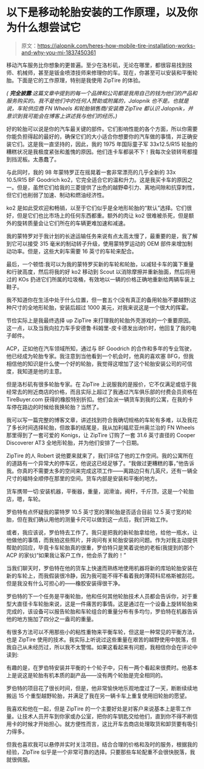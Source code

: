 # 以下是移动轮胎安装的工作原理，以及你为什么想尝试它

> 原文：<https://jalopnik.com/heres-how-mobile-tire-installation-works-and-why-you-mi-1837450361>

移动汽车服务比你想象的更普遍。至少在洛杉矶，无论在哪里，都很容易找到技师、机械师，甚至是钣金喷漆技师来修理你的车。现在，你甚至可以安装和平衡轮胎。下面是它的工作原理，特别是我使用 ZipTire 的体验。



*( **完全披露**:这篇文章中提到的每一个品牌和公司都是我用自己的钱为他们的产品和服务购买的。我不是他们中的任何人赞助或附属的，Jalopnik 也不是。也就是说，车轮供应商 FN Wheels 和轮胎销售商/安装商 ZipTire 都认识 Jalopnik，并意识到我可能会在博客上讲述我与他们的经历。)*

好的轮胎可以说是你的汽车最关键的部件。它们影响性能的各个方面，所以你需要你能负担得起的最好的，确保它们的大小适合你想要你的汽车做的事情，并正确安装它们。这是我一直坚持的，因此，我的 1975 年国际童子军 33x12.5/R15 轮胎的糟糕状况是我极度紧张和羞愧的原因。他们连卡车都装不下！我每次全锁转弯都撞到挡泥板。太愚蠢了。

与此同时，我的 98 年蒙特罗正在摇晃着一套非常漂亮的几乎全新的 33x 10.5/R15 BF Goodrich ko2，它完全适合它的温和升力。这是我买卡车的原因之一。但是，虽然它们给我的三菱提供了出色的越野牵引力、离地间隙和抗穿刺性，但它们也削弱了加速、制动和燃油经济性。

ko2 是如此受欢迎和畅销，以至于它们似乎是全地形轮胎的“默认”选择。它们很好，但是它们也比市场上的任何东西都重。额外的肉让 ko2 很难被杀死，但是额外的旋转质量会让它们所在的车辆更难加速和减速。

我的蒙特罗对于我计划的长途运输任务来说有点太高太慢了，最重要的是，我了解到它可以接受 315 毫米的制动转子升级，使用蒙特罗运动的 OEM 部件来增加制动功率。但是，这些大刹车需要 16 英寸的车轮来配合。

最后，一个顿悟:我可以为我的蒙特罗买新的车轮和轮胎，以减轻卡车的簧下重量和行驶高度，然后将我的好 ko2 移动到 Scout 以消除摩擦并重新胎面，然后将用过的 KOs 扔进它们所属的垃圾桶，有效地以一辆的价格正确地重新给两辆车装上鞋子。

我不知道你在生活中处于什么位置，但一套五个(没有真正的备用轮胎不要越野)这种尺寸的全地形轮胎，安装后超过 1000 美元，对我来说这是一个很大的挥霍。

节俭实际上是我最终选择 up ZipTire 来打理我的轮胎外壳游戏的一个重要原因。这一点，以及当我向拉力车手安德鲁·科姆里-皮卡德发出询价时，他回复了我的电子邮件。

ACP，正如他在汽车领域所知，通过与 BF Goodrich 的合作和多年的专业驾驶，他已经成为轮胎专家。我注意到当他看到一个机会时，他真的喜欢塞 BFG，但我相信他的知识是什么使一个好的轮胎，我觉得这增加了这个轮胎安装公司的可信度，我知道是他的主意。

但是洛杉矶有很多轮胎专家。在 ZipTire 上说服我的是报价，它不仅满足或低于我经常去的附近商店的价格，而且实际上超过了我通过汽车俱乐部的付费会员资格在 TireBuyer.com 获得的橡胶特别折扣。他们会派一辆货车到我的公寓，在我的卡车停在路边的时候给我换轮胎？当然了。

我可以写一篇完整的博客文章，讲述找到符合我确切规格的车轮有多难，以及我花了多长时间选择轮胎，但故事的结尾是，我从加利福尼亚州奥兰治的 FN Wheels 那里得到了一套可爱的 Konigs，让 ZipTire 订购了一套 31.6 英寸直径的 Cooper Discoverer AT3 全地形轮胎，并为他们安排了一个日期。

ZipTire 的人 Robert 说他要来就来了，我们评估了他的工作空间。我的公寓所在的道路有一个异常大的停车区，他说这已经足够了。“我做过更糟糕的事，”他告诉我。你真的不需要太多的空间来完成这项工作——离路边只有几英尺，还有一辆全尺寸的福特全顺停在那里的空间。货车内部是安装和平衡的地方。

货车携带一切:安装机器，平衡器，重量，润滑油，阀杆，千斤顶，这是一个轮胎店，嗯，车轮。

罗伯特有点怀疑我的蒙特罗 10.5 英寸宽的薄轮胎是否适合目前 12.5 英寸宽的轮胎，但在我们确认用他的测量卡尺可以做到这一点后，我们开始工作。

或者，我应该说，罗伯特去工作了。我只是把我的新轮胎拿给他，给他一瓶水，让他做他的事情，而我拍这些照片，并询问有关轮胎安装的问题。作为对我主动提供帮助的回应，毕竟卡车轮胎真的很重，罗伯特只是笑着说他的老板(我提到的那个 ACP 的家伙)“如果我让客户工作，他会杀了我的！”

当我们聊天时，罗伯特在他的货车上快速而熟练地使用机器将新的库珀轮胎安装在新的车轮上，而我假装很冷静，因为我可能不得不看着我的薄荷科尼格斯被刮花。但是我没有什么可担心的——橡胶安装得很干净。

罗伯特的下一个任务是平衡轮胎，他和任何其他轮胎技术人员都会告诉你，对于重型大直径卡车轮胎来说，这是一件痛苦的事情。这是通过在一个设备上旋转轮胎来完成的，该设备可以报告轮胎和车轮组合的重量分布有多均匀，罗伯特在机器告诉他的地方施加了四分之一盎司的重量。

有很多方法可以不用那些小的粘性重物来平衡车轮，但这是一种常见的平衡方法，也是 ZipTire 使用的技术。我实际上听说过这些重量在艰苦的越野使用中脱落，但我自己从未经历过，所以我不太警惕。如果这看起来有问题，我相信你会在评论中读到:

有趣的是，在罗伯特安装并平衡的十个轮子中，只有一两个看起来很费时。他基本上是说这是轮胎有机本质的副产品——没有两个轮胎是完全相同的。

罗伯特的项目花了很长时间，但是，他非常愉快地乐观地度过了一天，断断续续地搬运 15 个重型越野轮胎，并满足了我在另一辆卡车上重复使用旧轮胎的愿望。

我喜欢和他在一起，但是 ZipTire 的一个主要好处是对客户来说基本上是零工作量。让技术人员开车到你家或办公室，把你的车钥匙交给他们，直到你不得不刷信用卡的时候才开始担心。就方便性而言，这比开车去商店处理取货和卸货要有吸引力得多。

但我也喜欢我可以悬停并实时关注项目。结合合理的价格和及时的服务，根据我的经验，ZipTire 似乎是一个非常可靠的选择。只要那些车轮配重不会很快脱落，我就很佩服。